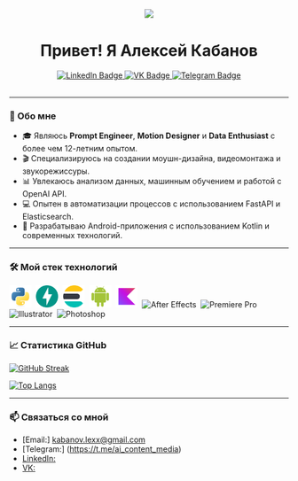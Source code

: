 <div align="center">
  <img src="https://media.giphy.com/media/M9gbBd9nbDrOTu1Mqx/giphy.gif" width="100"/>
</div>

<h1 align="center">Привет! Я Алексей Кабанов</h1>

<div align="center">
  <a href="https://www.linkedin.com/in/твоя-ссылка/">
    <img src="https://img.shields.io/badge/LinkedIn-blue?style=for-the-badge&logo=linkedin&logoColor=white" alt="LinkedIn Badge"/>
  </a>
  <a href="https://vk.com/alisher.olegovich">
    <img src="https://img.shields.io/badge/VK-blue?style=for-the-badge&logo=vk&logoColor=white" alt="VK Badge"/>
  </a>
  <a href="https://t.me/твоя-ссылка">
    <img src="https://img.shields.io/badge/Telegram-blue?style=for-the-badge&logo=telegram&logoColor=white" alt="Telegram Badge"/>
  </a>
</div>

<div align="center">
  <img src="https://komarev.com/ghpvc/?username=твое_имя_пользователя&style=flat-square&color=blue" alt=""/>
</div>

---

### 🚀 Обо мне

- 🎓 Являюсь **Prompt Engineer**, **Motion Designer** и **Data Enthusiast** с более чем 12-летним опытом.
- 🎬 Специализируюсь на создании моушн-дизайна, видеомонтажа и звукорежиссуры.
- 📊 Увлекаюсь анализом данных, машинным обучением и работой с OpenAI API.
- 💻 Опытен в автоматизации процессов с использованием FastAPI и Elasticsearch.
- 📱 Разрабатываю Android-приложения с использованием Kotlin и современных технологий.

---

### 🛠️ Мой стек технологий

<div>
  <img src="https://github.com/devicons/devicon/blob/master/icons/python/python-original.svg" title="Python" alt="Python" width="40" height="40"/>&nbsp;
  <img src="https://github.com/devicons/devicon/blob/master/icons/fastapi/fastapi-original.svg" title="FastAPI" alt="FastAPI" width="40" height="40"/>&nbsp;
  <img src="https://github.com/devicons/devicon/blob/master/icons/elasticsearch/elasticsearch-original.svg" title="Elasticsearch" alt="Elasticsearch" width="40" height="40"/>&nbsp;
  <img src="https://github.com/devicons/devicon/blob/master/icons/android/android-original.svg" title="Android" alt="Android" width="40" height="40"/>&nbsp;
  <img src="https://github.com/devicons/devicon/blob/master/icons/kotlin/kotlin-original.svg" title="Kotlin" alt="Kotlin" width="40" height="40"/>&nbsp;
  <img src="https://github.com/devicons/devicon/blob/master/icons/adobeaftereffects/adobeaftereffects-original.svg" title="After Effects" alt="After Effects" width="40" height="40"/>&nbsp;
  <img src="https://github.com/devicons/devicon/blob/master/icons/adobepremierepro/adobepremierepro-original.svg" title="Premiere Pro" alt="Premiere Pro" width="40" height="40"/>&nbsp;
  <img src="https://github.com/devicons/devicon/blob/master/icons/adobeillustrator/adobeillustrator-original.svg" title="Illustrator" alt="Illustrator" width="40" height="40"/>&nbsp;
  <img src="https://github.com/devicons/devicon/blob/master/icons/adobephotoshop/adobephotoshop-original.svg" title="Photoshop" alt="Photoshop" width="40" height="40"/>&nbsp;
</div>

---

### 📈 Статистика GitHub

[![GitHub Streak](http://github-readme-streak-stats.herokuapp.com?user=твое_имя_пользователя&theme=dark&background=000000)](https://git.io/streak-stats)

[![Top Langs](https://github-readme-stats.vercel.app/api/top-langs/?username=твое_имя_пользователя&layout=compact&theme=vision-friendly-dark)](https://github.com/anuraghazra/github-readme-stats)

---

### 📫 Связаться со мной

- [Email:] kabanov.lexx@gmail.com
- [Telegram:] (https://t.me/ai_content_media)
- [LinkedIn:](https://vk.com/alisher.olegovich)
- [VK:](www.linkedin.com/in/aleksey-kabanov-a1940aa4)
